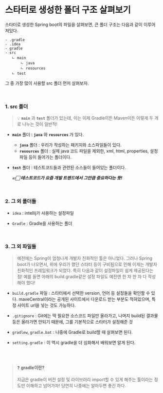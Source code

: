 # 스타터로 생성한 폴더 구조 살펴보기

스타터로 생성한 Spring boot의 파일을 살펴보면, 큰 폴더 구조는 다음과 같이 이루어져있다.

```
- .gradle
- .idea
- gradle
- src
   ㄴ main
       ㄴ java
       ㄴ resources
   ㄴ test

```

그 중 가장 많이 사용할 src 폴더 먼저 살펴보자.

<br>

### 1. src 폴더
> 💡 **`main`** 과 **`test`** 폴더가 있는데, 이는 이제 Gradle이든 Maven이든 이렇게 두 개로 나누는 것이 일반적!

- **`main`** 폴더 : **`java`** 와 **`resources`** 가 있다.
    - **`java`** 폴더 : 우리가 작성하는 패키지와 소스파일들이 있다.
    - **`resources`** 폴더 : 실제 java 코드 파일을 제외한, xml, html, properties, 설정파일 등이 들어가는 폴더이다.

- **`test`** 폴더 : 테스트코드들과 관련된 소스들이 들어있는 폴더이다.

  ***👉🏻 테스트코드가 요즘 개발 트렌드에서 그만큼 중요하다는 뜻!***

<br>

### 2. 그 외 폴더들

- `idea` : intellij가 사용하는 설정파일

- `Gradle` : Gradle을 사용하는 폴더

<br>

### 3. 그 외 파일들

> 예전에는 Spring이 엄청나게 개발자 친화적인 툴은 아니었다. 그러나 Spring boot가 나오면서, 위에 우리가 했던 스타터 등이 구비됨으로 인해 이제는 개발자 친화적인 프레임워크가 되었다. 특히 다음과 같이 설정파일이 쉽게 제공된다는 점!
> 예를 들면 아래의 build.gradle같은 설정 파일도 예전엔 한 자 한 자 다 작성해야 했다!

- `build.gradle` 파일 : 스타터에서 선택한 version, 언어 등 설정들을 확인할 수 있다. maveCentral이라는 공개된 사이트에서 다운로드 받는 부분도 적혀있으며, 특정 사이트 url을 넣는 것도 가능하다.

- `.gitignore` : Git에는 딱 필요한 소스코드 파일만 올라가고, 나머지 build된 결과물 등은 올라가면 안되기 때문에, 그를 기본적으로 스타터가 설정해준 것

- `gradlew`, `gradle.bat` : 나중에 Gradle로 build할 때 살펴보면 된다.

- `setting.gradle` : 이 역시 gradle을 더 심화해서 배워보면 알게 된다.

<br><br>

> ❓ **gradle이란?**
>
> 지금은 gradle이 버전 설정 및 라이브러리 import할 수 있게 해주는 툴이라는 정도만 이해하고 넘어가자!
> 당연히 나중에는 알아두면 좋긴 하다.
  
